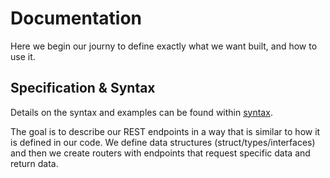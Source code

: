 # Documentation
Here we begin our journy to define exactly what we want built, and how to use it.

## Specification & Syntax
Details on the syntax and examples can be found within [syntax](./syntax).

The goal is to describe our REST endpoints in a way that is similar to how it is
defined in our code.
We define data structures (struct/types/interfaces) and then we create routers with
endpoints that request specific data and return data.
